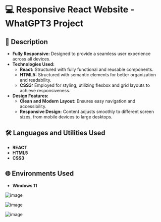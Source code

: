 <h1>💻 Responsive React Website - WhatGPT3 Project </h1>

<h2>📒 Description</h2>
<ul>
  <li><b>Fully Responsive:</b> Designed to provide a seamless user experience across all devices.</li>
  <li><b>Technologies Used:</b>
    <ul>
      <li><b>React:</b> Structured with fully functional and reusable components.</li>
      <li><b>HTML5:</b> Structured with semantic elements for better organization and readability.</li>
      <li><b>CSS3:</b> Employed for styling, utilizing flexbox and grid layouts to achieve responsiveness.</li>
    </ul>
  </li>
  <li><b>Design Features:</b>
    <ul>
      <li><b>Clean and Modern Layout:</b> Ensures easy navigation and accessibility.</li>
      <li><b>Responsive Design:</b> Content adjusts smoothly to different screen sizes, from mobile devices to large desktops.</li>
    </ul>
  </li>
</ul>

<h2>🛠️ Languages and Utilities Used</h2>

- <b>REACT</b>
- <b>HTML5</b> 
- <b>CSS3</b>

<h2>🌐 Environments Used </h2>

- <b>Windows 11</b> 


![image](https://github.com/user-attachments/assets/5290371d-2057-47c2-8d5e-92ed4aeccb9c)

![image](https://github.com/user-attachments/assets/218a6dbc-0daa-4e4f-8f21-738945387935)

![image](https://github.com/user-attachments/assets/bee51d0d-e031-4ef0-89cf-7f03b71b3aa9)




<!--
 ```diff
- text in red
+ text in green
! text in orange
# text in gray
@@ text in purple (and bold)@@
```
--!>
